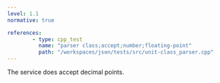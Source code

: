 ```yaml
---
level: 1.1
normative: true

references:
        - type: cpp_test
          name: "parser class;accept;number;floating-point"
          path: "/workspaces/json/tests/src/unit-class_parser.cpp"
---
```


The service does accept decimal points.
